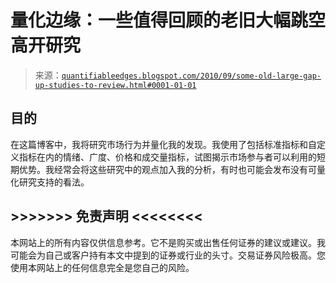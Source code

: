 <!--yml

分类：未分类

日期：2024-05-18 12:54:47

-->

# 量化边缘：一些值得回顾的老旧大幅跳空高开研究

> 来源：[`quantifiableedges.blogspot.com/2010/09/some-old-large-gap-up-studies-to-review.html#0001-01-01`](http://quantifiableedges.blogspot.com/2010/09/some-old-large-gap-up-studies-to-review.html#0001-01-01)

## 目的

在这篇博客中，我将研究市场行为并量化我的发现。我使用了包括标准指标和自定义指标在内的情绪、广度、价格和成交量指标，试图揭示市场参与者可以利用的短期优势。我经常会将这些研究中的观点加入我的分析，有时也可能会发布没有可量化研究支持的看法。

## >>>>>>> 免责声明 <<<<<<<<

本网站上的所有内容仅供信息参考。它不是购买或出售任何证券的建议或建议。我可能会为自己或客户持有本文中提到的证券或行业的头寸。交易证券风险极高。您使用本网站上的任何信息完全是您自己的风险。
